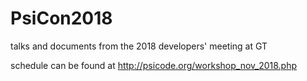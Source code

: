 # PsiCon2018
talks and documents from the 2018 developers' meeting at GT

schedule can be found at http://psicode.org/workshop_nov_2018.php

